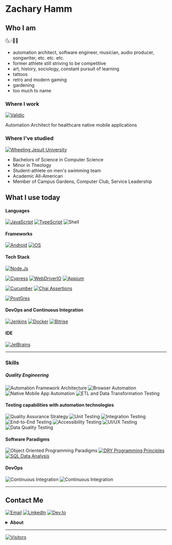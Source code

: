 # Zachary Hamm

## Who I am

🌜🎶🎵🌛

- automation architect, software engineer, musician, audio producer, songwriter, etc. etc. etc.
- former athlete still striving to be competitive
- art, history, sociology, constant pursuit of learning
- tattoos
- retro and modern gaming
- gardening
- too much to name

### Where I work

[![Validic](https://img.shields.io/badge/Validic-Software%20Engineer%20II-F5F5F5?style=for-the-badge&labelColor=rgb(4%2C%2070%2C%20115))](https://validic.com/)

Automation Architect for healthcare native mobile applications

### Where I've studied

[![Wheeling Jesuit University](https://img.shields.io/badge/-Wheeling%20Jesuit%20Univeristy-%23d90937?style=for-the-badge)](https://wheeling.edu/)

- Bachelors of Science in Computer Science
- Minor in Theology
- Student-athlete on men's swimming team
- Academic All-American
- Member of Campus Gardens, Computer Club, Service Leadership

## What I use today

#### Languages

[![JavaScript](https://img.shields.io/badge/JavaScript-323330?style=for-the-badge&logo=javascript&logoColor=F5F5F5)](https://www.javascript.com/)
[![TypeScript](https://img.shields.io/badge/TypeScript-007ACC?style=for-the-badge&logo=typescript&logoColor=F5F5F5)](https://www.typescriptlang.org/)
![Shell](https://img.shields.io/badge/Shell_Script-121011?style=for-the-badge&logo=gnu-bash&logoColor=white)

#### Frameworks

[![Android](https://img.shields.io/badge/Android-3DDC84?style=for-the-badge&logo=android&logoColor=F5FFFA)](https://www.android.com/)
[![iOS](https://img.shields.io/badge/iOS-000000?style=for-the-badge&logo=ios&logoColor=F5FFFA)](https://www.apple.com/ios/)

#### Tech Stack

[![Node.Js](https://img.shields.io/badge/Node.js-339933?style=for-the-badge&logo=nodedotjs&logoColor=white)](https://nodejs.org/)

[![Cypress](https://img.shields.io/badge/Cypress-17202C?style=for-the-badge&logo=cypress&logoColor=F5F5F5)](https://www.cypress.io/)
[![WebDriverIO](https://img.shields.io/badge/WebDriverIO-rgb(234%2C%2089%2C%206)?style=for-the-badge&logo=webdriverio&labelColor=F5F5F5)](https://www.webdriver.io/)
[![Appium](https://img.shields.io/badge/Appium-rgb(124%2C%2074%2C%20161)?style=for-the-badge&logo=appium)](https://appium.io/)

[![Cucumber](https://img.shields.io/badge/Cucumber-brightgreen?style=for-the-badge&logo=cucumber&labelColor=173647)](https://cucumber.io/)
[![Chai Assertions](https://img.shields.io/badge/chai-A30701?style=for-the-badge&logo=chai&logoColor=F5FFFA)](https://www.chaijs.com/)

[![PostGres](https://img.shields.io/badge/PostgreSQL-316192?style=for-the-badge&logo=postgresql&logoColor=white)](https://www.postgresql.org/)

#### DevOps and Continuous Integration

[![Jenkins](https://img.shields.io/badge/Jenkins-2F4F4F?style=for-the-badge&logo=Jenkins&logoColor=orange)](https://jenkins.io/)
[![Docker](https://img.shields.io/badge/Docker-F5F5F5?style=for-the-badge&logo=docker&logoColor=2CA5E0)](https://www.docker.com/)
[![Bitrise](https://img.shields.io/badge/Bitrise-760fc3?style=for-the-badge&logo=bitrise)](https://www.bitrise.io)

#### IDE

[![JetBrains](https://img.shields.io/badge/JetBrains%20Suite-173647?logo=jetbrains&style=for-the-badge)](https://www.jetbrains.com/)

***

### Skills

##### Quality Engineering

![Automation Framework Architecture](https://img.shields.io/badge/-Framework%20Architecture%20-663399?style=for-the-badge)
![Browser Automation](https://img.shields.io/badge/-Browser%20Automation%20-663399?style=for-the-badge)
![Native Mobile App Automation](https://img.shields.io/badge/-Native%20Mobile%20App%20Automation%20-663399?style=for-the-badge)
![ETL and Data Transformation Testing](https://img.shields.io/badge/-ETL/Data%20Engineering%20Automation%20-663399?style=for-the-badge)

#### Testing capabilities with automation technologies

![Quality Assurance Strategy](https://img.shields.io/badge/-Quality%20Assurance%20Strategy-6B8E23?style=for-the-badge)
![Unit Testing](https://img.shields.io/badge/-%20Unit%20And%20Spec-6B8E23?style=for-the-badge)
![Integration Testing](https://img.shields.io/badge/-%20Integration-6B8E23?style=for-the-badge)
![End-to-End Testing](https://img.shields.io/badge/-End--to--end-6B8E23?style=for-the-badge)
![Accessibility Testing](https://img.shields.io/badge/-%20Accessibility-6B8E23?style=for-the-badge)
![UI/UX Testing](https://img.shields.io/badge/-UI/UX-6B8E23?style=for-the-badge)
![Data Quality Testing](https://img.shields.io/badge/-Data%20Quality%20And%20ETL-6B8E23?style=for-the-badge)

#### Software Paradigms

![Object Oriented Programming Paradigms](https://img.shields.io/badge/-Object%20Oriented%20Paradigms-FFD700?style=for-the-badge)
[![DRY Programming Principles](https://img.shields.io/badge/-DRY%20Programming%20Principles-FFD700?style=for-the-badge)](https://en.wikipedia.org/wiki/Don%27t_repeat_yourself)
[![SQL Data Analysis](https://img.shields.io/badge/-Data%20Analysis%20And%20Reporting-FFD700?style=for-the-badge)](https://en.wikipedia.org/wiki/Don%27t_repeat_yourself)

#### DevOps

![Continuous Integration](https://img.shields.io/badge/-Continuous%20Integration-4682B4?style=for-the-badge)
![Continuous Integration](https://img.shields.io/badge/-Reporting-4682B4?style=for-the-badge)


***

## Contact Me
[![Email](https://img.shields.io/badge/Email-zjhamm304+hello@gmail.com-F5F5F5?style=for-the-badge&labelColor=EA4335&logo=gmail&logoColor=white)](mailto:zjhamm304+hello@gmail.com)
[![LinkedIn](https://img.shields.io/badge/LinkedIn-@hammzj-F5F5F5?style=for-the-badge&logo=linkedin&logoColor=white&labelColor=0077B5)](https://www.linkedin.com/in/hammzachj/)
[![Dev.to](https://img.shields.io/badge/dev.to-@zjhamm-F5F5F5?style=for-the-badge&logo=devdotto&logoColor=white&labelColor=0A0A0A)](https://dev.to/zjhamm)


<details>
<summary><b>About</b></summary>

- open-source contributions
- test strategy, design, and quality engineering questions
- JavaScript and Ruby development questions
- object-oriented design paradigms and modeling
- UI/UX testing
- music production
- anything else interesting


<!--
[![Spotify Artist](https://img.shields.io/badge/Spotify-Antisocial%20Rebellion-F5F5F5?&style=for-the-badge&logo=spotify&logoColor=1ED760&labelColor=0A0A0A)](https://open.spotify.com/artist/6MPyQEZvgsZSYtJ3NXLmWM)
-->
</details>



***
<!--
https://www.visitorbadge.io/

Want to keep track of your visitors?
You can keep track of your total hits and seven day visitor overview on our status page:
https://visitorbadge.io/status?path=https://github.com/hammzj

You can also make use of our API to receive the information if you want to integrate it in your system. The API is available at:
https://api.visitorbadge.io/api/status?path=https://github.com/hammzj - GET
-->

[![Visitors](https://api.visitorbadge.io/api/visitors?path=https%3A%2F%2Fgithub.com%2Fhammzj&label=Visitors&countColor=%23daa520)](https://visitorbadge.io/status?path=https%3A%2F%2Fgithub.com%2Fhammzj)

